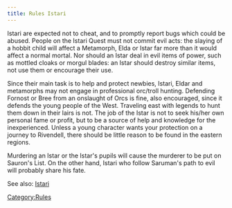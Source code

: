```yaml
---
title: Rules Istari
---
```


Istari are expected not to cheat, and to promptly report bugs which
could be abused. People on the Istari Quest must not commit evil acts:
the slaying of a hobbit child will affect a Metamorph, Elda or Istar far
more than it would affect a normal mortal. Nor should an Istar deal in
evil items of power, such as mottled cloaks or morgul blades: an Istar
should destroy similar items, not use them or encourage their use.

Since their main task is to help and protect newbies, Istari, Eldar and
metamorphs may not engage in professional orc/troll hunting. Defending
Fornost or Bree from an onslaught of Orcs is fine, also encouraged,
since it defends the young people of the West. Traveling east with
legends to hunt them down in their lairs is not. The job of the Istar is
not to seek his/her own personal fame or profit, but to be a source of
help and knowledge for the inexperienced. Unless a young character wants
your protection on a journey to Rivendell, there should be little reason
to be found in the eastern regions.

Murdering an Istar or the Istar's pupils will cause the murderer to be
put on Sauron's List. On the other hand, Istari who follow Saruman's
path to evil will probably share his fate.

See also: [Istari](Istari "wikilink")

[Category:Rules](Category:Rules "wikilink")